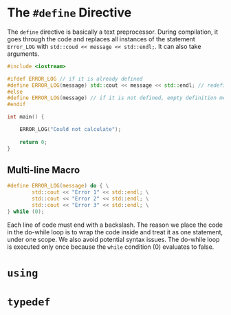 # The `#define` Directive
The `define` directive is basically a text preprocessor. During compilation, it goes through the code and replaces all instances of the statement `Error_LOG` with `std::coud << message << std::endl;`. It can also take arguments.

```c++
#include <iostream>

#ifdef ERROR_LOG // if it is already defined
#define ERROR_LOG(message) std::cout << message << std::endl; // redefine it this way
#else
#define ERROR_LOG(message) // if it is not defined, empty definition means it does nothing.
#endif

int main() {

	ERROR_LOG("Could not calculate");
	
	return 0;
}
```

## Multi-line Macro
```c
#define ERROR_LOG(message) do { \
		std::cout << "Error 1" << std::endl; \
		std::cout << "Error 2" << std::endl; \
		std::cout << "Error 3" << std::endl; \
} while (0);

```
Each line of code must end with a backslash. The reason we place the code in the do-while loop is to wrap the code inside and treat it as one statement, under one scope. We also avoid potential syntax issues.  The do-while loop is executed only once because the `while` condition (0) evaluates to false.

# `using`



# `typedef`